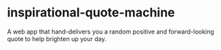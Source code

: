 # inspirational-quote-machine
A web app that hand-delivers you a random positive and forward-looking quote to help brighten up your day.
